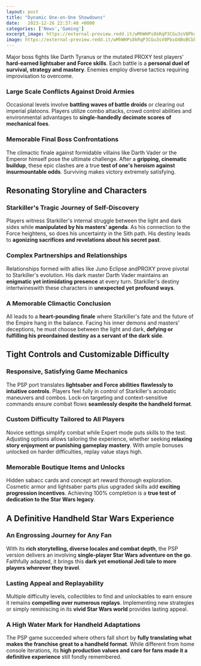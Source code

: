 ```yaml
---
layout: post
title: "Dynamic One-on-One Showdowns"
date:   2023-12-26 22:37:48 +0000
categories: ['News','Gaming']
excerpt_image: https://external-preview.redd.it/wMhWHPs8kRqP3CGu3sV8PbsO4BoBCbkRbUlURCbkO2c.jpg?auto=webp&amp;s=cb8028eb6ef871b014a4f2400ca92e85bdc2f343
image: https://external-preview.redd.it/wMhWHPs8kRqP3CGu3sV8PbsO4BoBCbkRbUlURCbkO2c.jpg?auto=webp&amp;s=cb8028eb6ef871b014a4f2400ca92e85bdc2f343
---
```


Major boss fights like Darth Tyranus or the mutated PROXY test players' **hard-earned lightsaber and Force skills**. Each battle is a **personal duel of survival, strategy and mastery**. Enemies employ diverse tactics requiring improvisation to overcome. 
###  Large Scale Conflicts Against Droid Armies 
Occasional levels involve **battling waves of battle droids** or clearing out imperial platoons. Players utilize combo attacks, crowd control abilities and environmental advantages to **single-handedly decimate scores of mechanical foes**.
###  Memorable Final Boss Confrontations  
The climactic finale against formidable villains like Darth Vader or the Emperor himself pose the ultimate challenge. After a **gripping, cinematic buildup**, these epic clashes are a true **test of one's heroism against insurmountable odds**. Surviving makes victory extremely satisfying.
## Resonating Storyline and Characters
###  Starkiller's Tragic Journey of Self-Discovery
Players witness Starkiller's internal struggle between the light and dark sides while **manipulated by his masters' agenda**. As his connection to the Force heightens, so does his uncertainty in the Sith path. His destiny leads to **agonizing sacrifices and revelations about his secret past**.
###  Complex Partnerships and Relationships  
Relationships formed with allies like Juno Eclipse andPROXY prove pivotal to Starkiller's evolution. His dark master Darth Vader maintains an **enigmatic yet intimidating presence** at every turn. Starkiller's destiny intertwineswith these characters in **unexpected yet profound ways**.
###  A Memorable Climactic Conclusion  
All leads to a **heart-pounding finale** where Starkiller's fate and the future of the Empire hang in the balance. Facing his inner demons and masters' deceptions, he must choose between the light and dark, **defying or fulfilling his preordained destiny as a servant of the dark side**.
## Tight Controls and Customizable Difficulty
###  Responsive, Satisfying Game Mechanics
The PSP port translates **lightsaber and Force abilities flawlessly to intuitive controls**. Players feel fully in control of Starkiller's acrobatic maneuvers and combos. Lock-on targeting and context-sensitive commands ensure combat flows **seamlessly despite the handheld format**.  
###  Custom Difficulty Tailored to All Players
Novice settings simplify combat while Expert mode puts skills to the test. Adjusting options allows tailoring the experience, whether seeking **relaxing story enjoyment or punishing gameplay mastery**. With ample bonuses unlocked on harder difficulties, replay value stays high.
###  Memorable Boutique Items and Unlocks 
Hidden sabacc cards and concept art reward thorough exploration. Cosmetic armor and lightsaber parts plus upgraded skills add **exciting progression incentives**. Achieving 100% completion is a **true test of dedication to the Star Wars legacy**.
## A Definitive Handheld Star Wars Experience 
###  An Engrossing Journey for Any Fan
With its **rich storytelling, diverse locales and combat depth**, the PSP version delivers an involving **single-player Star Wars adventure on the go**. Faithfully adapted, it brings this **dark yet emotional Jedi tale to more players wherever they travel**. 
###  Lasting Appeal and Replayability
Multiple difficulty levels, collectibles to find and unlockables to earn ensure it remains **compelling over numerous replays**. Implementing new strategies or simply reminiscing in its **vivid Star Wars world** provides lasting appeal. 
###  A High Water Mark for Handheld Adaptations  
The PSP game succeeded where others fall short by **fully translating what makes the franchise great to a handheld format**. While different from home console iterations, its **high production values and care for fans made it a definitive experience** still fondly remembered.